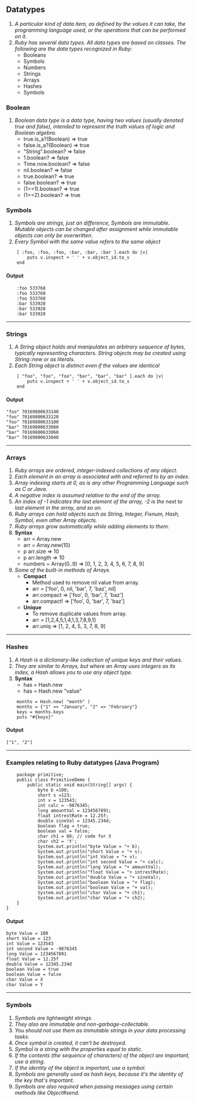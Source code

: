 ## Datatypes
1. *A particular kind of data item, as defined by the values it can take, the programming language used, or the operations that can be performed on it.*
2. *Ruby has several data types. All data types are based on classes. The following are the data types recognized in Ruby:*
	* Booleans
	* Symbols
	* Numbers
	* Strings
	* Arrays
	* Hashes 
	* Symbols

### Boolean
1. *Boolean data type is a data type, having two values (usually denoted true and false), intended to represent the truth values of logic and Boolean algebra.*
	 * true.is_a?(Boolean) => true
	 * false.is_a?(Boolean) => true
	 * "String".boolean? => false
	 * 1.boolean? => false
	 * Time.now.boolean? => false
	 * nil.boolean? => false
	 * true.boolean? => true 
	 * false.boolean? => true
	 * (1==1).boolean? => true
	 * (1==2).boolean? => true

### Symbols
1. *Symbols are strings, just an difference, Symbols are immutable. Mutable objects can be changed after assignment while immutable objects can only be overwritten.* 
2. *Every Symbol with the same value refers to the same object*
``` 
	[ :foo, :foo, :foo, :bar, :bar, :bar ].each do |v|
  		puts v.inspect + ' ' + v.object_id.to_s
	end 
```
#### Output
```
	:foo 533768
	:foo 533768
	:foo 533768
	:bar 533928
	:bar 533928
	:bar 533928
```
----
### Strings
1. *A String object holds and manipulates an arbitrary sequence of bytes, typically representing characters. String objects may be created using String::new or as literals.*
2. *Each String object is distinct even if the values are identical*
```
	[ "foo", "foo", "foo", "bar", "bar", "bar" ].each do |v|
  		puts v.inspect + ' ' + v.object_id.to_s
	end
```
#### Output
```
"foo" 70169800633140
"foo" 70169800633120
"foo" 70169800633100
"bar" 70169800633080
"bar" 70169800633060
"bar" 70169800633040
```
----
### Arrays
1. *Ruby arrays are ordered, integer-indexed collections of any object.*
2. *Each element in an array is associated with and referred to by an index.*
3. *Array indexing starts at 0, as is any other Programming Language such as C or Java.*
4. *A negative index is assumed relative to the end of the array.*
5. *An index of -1 indicates the last element of the array, -2 is the next to last element in the array, and so on.*
6. *Ruby arrays can hold objects such as String, Integer, Fixnum, Hash, Symbol, even other Array objects.*
7. *Ruby arrays grow automatically while adding elements to them.*
8. **Syntax**
	* arr = Array.new
	* arr = Array.new(10)
	* p arr.size => 10
	* p arr.length => 10
	* numbers = Array(0..9) => [0, 1, 2, 3, 4, 5, 6, 7, 8, 9]
9. *Some of the built-in methods of Arrays*
	* **Compact** 
		* Method used to remove nil value from array.
		* arr = ['foo', 0, nil, 'bar', 7, 'baz', nil]
		* arr.compact => ['foo', 0, 'bar', 7, 'baz']
		* arr.compact! => ['foo', 0, 'bar', 7, 'baz']
	* **Unique**
		* To remove duplicate values from array.
		* arr = [1,2,4,5,1,4,1,3,7,8,9,1]
		* arr.uniq => [1, 2, 4, 5, 3, 7, 8, 9]

----
### Hashes
1. *A Hash is a dictionary-like collection of unique keys and their values.*
2. *They are similar to Arrays, but where an Array uses integers as its index, a Hash allows you to use any object type.*
3. **Syntax**
	* has = Hash.new
	* has = Hash.new "value"
```
	months = Hash.new( "month" )
	months = {"1" => "January", "2" => "February"}
	keys = months.keys
	puts "#{keys}"
```
#### Output
```
["1", "2"]
```
----

### Examples relating to Ruby datatypes (Java Program)

```
	package primitive;  
	public class PrimitiveDemo {  
    	public static void main(String[] args) {  
	        byte b =100;  
	        short s =123;  
	        int v = 123543;  
	        int calc = -9876345;  
	        long amountVal = 1234567891;  
	        float intrestRate = 12.25f;  
	        double sineVal = 12345.234d;  
	        boolean flag = true;  
	        boolean val = false;  
	        char ch1 = 88; // code for X  
	        char ch2 = 'Y';  
	        System.out.println("byte Value = "+ b);  
	        System.out.println("short Value = "+ s);  
	        System.out.println("int Value = "+ v);  
	        System.out.println("int second Value = "+ calc);  
	        System.out.println("long Value = "+ amountVal);  
	        System.out.println("float Value = "+ intrestRate);  
	        System.out.println("double Value = "+ sineVal);  
	        System.out.println("boolean Value = "+ flag);  
	        System.out.println("boolean Value = "+ val);  
	        System.out.println("char Value = "+ ch1);  
	        System.out.println("char Value = "+ ch2);  
    }  
}  
```
#### Output
```
byte Value = 100
short Value = 123
int Value = 123543
int second Value = -9876345
long Value = 1234567891
float Value = 12.25f
double Value = 12345.234d
boolean Value = true
boolean Value = false
char Value = X
char Value = Y
```
----
### Symbols
1. *Symbols are lightweight strings.*
2. *They also are immutable and non-garbage-collectable.*
3. *You should not use them as immutable strings in your data processing tasks.*
4. *Once symbol is created, it can't be destroyed.*
5. *Symbol is a string with the properties equal to static.*
6. *If the contents (the sequence of characters) of the object are important, use a string.*
7. *If the identity of the object is important, use a symbol.*
8. *Symbols are generally used as hash keys, because it's the identity of the key that's important.*
9. *Symbols are also required when passing messages using certain methods like Object#send.*





